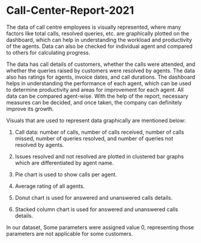 # Call-Center-Report-2021
The data of call centre employees is visually represented, where many factors like total calls, resolved queries, etc. are graphically plotted on the dashboard, which can help in understanding the workload and productivity of the agents. Data can also be checked for individual agent and compared to others for calculating progress.


The data has call details of customers, whether the calls were attended, and whether the queries raised by customers were resolved by agents. The data also has ratings for agents, invoice dates, and call durations.
The dashboard helps in understanding the performance of each agent, which can be used to determine productivity and areas for improvement for each agent. All data can be compared agent-wise. With the help of the report, necessary measures can be decided, and once taken, the company can definitely improve its growth. 

Visuals that are used to represent data graphically are mentioned below:

1. Call data: number of calls, number of calls received, number of calls missed, number of queries resolved, and number of queries not resolved by agents.

2. Issues resolved and not resolved are plotted in clustered bar graphs which are differentiated by agent name.

3. Pie chart is used to show calls per agent.

4. Average rating of all agents.

5. Donut chart is used for answered and unanswered calls details.

6. Stacked column chart is used for answered and unanswered calls details.

In our dataset, Some parameters were assigned value 0, representing those parameters are not applicable for some customers.
